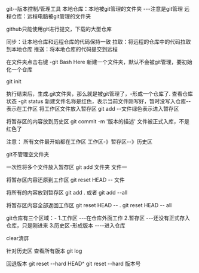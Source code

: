 git--版本控制/管理工具
本地仓库：本地被git管理的文件夹 ---注意是git管理
远程仓库：远程电脑被git管理的文件夹

github只能使用git进行提交，下载的大型仓库

同步：让本地仓库和远程仓库的代码保持一致
拉取：将远程的仓库中的代码拉取到本地仓库
推送：将本地仓库的代码提交到远程

在文件夹点击右键 -git Bash Here
新建一个文件夹，默认不会被git管理，要初始化一个仓库

git init

执行结束后，生成.git文件夹，那么就是被git管理了，-形成一个仓库了.
查看仓库状态 -git status
新建文件名称是红色，表示当前文件刚写好，暂时没写入仓库--表示在工作区
将工作区文件放入暂存区
git add --文件绿色表示进入暂存区

将暂存区的内容放到历史区
git commit -m '版本的描述'
文件被正式入库，不是红色了

注意： 所有文件最开始都在工作区
工作区-》暂存区--》历史区

git不管理空文件夹

一次性将多个文件放入暂存区
git add 文件夹 文件一

将暂存区内容还原到工作区
git reset HEAD -- 文件

将所有的内容放到暂存区
 git add .
 或者 git add --all

将暂存区内容全部返回工作区
git reset HEAD -- .
git reset HEAD -- all

git仓库有三个区域：-
1.工作区   ---在仓库外面工作
2.暂存区   ---还没有正式存入仓库，只是刚进来
3.历史区-形成版本 ----进入仓库

clear清屏

针对历史区
查看所有版本 git log

回退版本
  git reset --hard HEAD^
  git reset --hard 版本号







